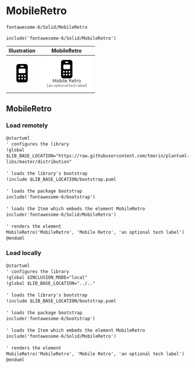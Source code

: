 # MobileRetro


```text
fontawesome-6/Solid/MobileRetro
```

```text
include('fontawesome-6/Solid/MobileRetro')
```



| Illustration | MobileRetro |
| :---: | :---: |
| ![illustration for Illustration](../../fontawesome-6/Solid/MobileRetro.png) | ![illustration for MobileRetro](../../fontawesome-6/Solid/MobileRetro.Local.png) |




## MobileRetro

### Load remotely
```plantuml
@startuml
' configures the library
!global $LIB_BASE_LOCATION="https://raw.githubusercontent.com/tmorin/plantuml-libs/master/distribution"

' loads the library's bootstrap
!include $LIB_BASE_LOCATION/bootstrap.puml

' loads the package bootstrap
include('fontawesome-6/bootstrap')

' loads the Item which embeds the element MobileRetro
include('fontawesome-6/Solid/MobileRetro')

' renders the element
MobileRetro('MobileRetro', 'Mobile Retro', 'an optional tech label')
@enduml
```

### Load locally
```plantuml
@startuml
' configures the library
!global $INCLUSION_MODE="local"
!global $LIB_BASE_LOCATION="../.."

' loads the library's bootstrap
!include $LIB_BASE_LOCATION/bootstrap.puml

' loads the package bootstrap
include('fontawesome-6/bootstrap')

' loads the Item which embeds the element MobileRetro
include('fontawesome-6/Solid/MobileRetro')

' renders the element
MobileRetro('MobileRetro', 'Mobile Retro', 'an optional tech label')
@enduml
```

